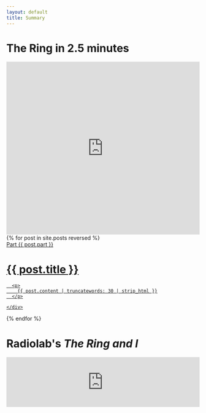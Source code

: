 ```yaml
---
layout: default
title: Summary
---
```


# The Ring in 2.5 minutes

<iframe src="https://youtube.com/embed/AgzZ_nLOJJE?showinfo=0&rel=0&iv_load_policy=3" frameborder="0" style="width:100%; height:450px" allowfullscreen></iframe>

<div class="catalogue">
  {% for post in site.posts reversed %}
  <a href="{{ post.url | prepend: site.baseurl }}" class="catalogue-item">
    <div>
      <div class="subtitle">Part {{ post.part }}</div>
      <h1 class="catalogue-title">{{ post.title }}</h1>
      <div class="catalogue-line"></div>

      <p>
        {{ post.content | truncatewords: 30 | strip_html }}
      </p>

    </div>
  </a>
  {% endfor %}
</div>


# Radiolab's *The Ring and I*

<iframe width="100%" height="130" frameborder="0" scrolling="no" src="https://www.wnyc.org/widgets/ondemand_player/radiolab/#file=%2Faudio%2Fxspf%2F91750%2F"></iframe>